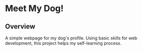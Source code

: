# Meet My Dog!

## Overview
A simple webpage for my dog's profile. 
Using basic skills for web development, this project helps my self-learning process.
